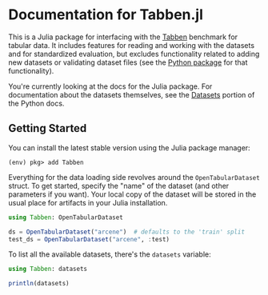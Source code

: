 # Documentation for Tabben.jl

This is a Julia package for interfacing with the [Tabben](https://www.tabben.org/) benchmark for tabular data. It includes features for reading and working with the datasets and for standardized evaluation, but excludes functionality related to adding new datasets or validating dataset files (see the [Python package](https://umd-otb.github.io/OpenTabularDataBenchmark/) for that functionality).

You're currently looking at the docs for the Julia package. For documentation about the datasets themselves, see the [Datasets](https://umd-otb.github.io/OpenTabularDataBenchmark/datasets/) portion of the Python docs.

## Getting Started

You can install the latest stable version using the Julia package manager: 
```julia-pkg
(env) pkg> add Tabben
```

Everything for the data loading side revolves around the `OpenTabularDataset` struct. To get started, specify the "name" of the dataset (and other parameters if you want). Your local copy of the dataset will be stored in the usual place for artifacts in your Julia installation.
```julia
using Tabben: OpenTabularDataset

ds = OpenTabularDataset("arcene")  # defaults to the 'train' split
test_ds = OpenTabularDataset("arcene", :test)
```

To list all the available datasets, there's the `datasets` variable:
```julia
using Tabben: datasets

println(datasets)
```
